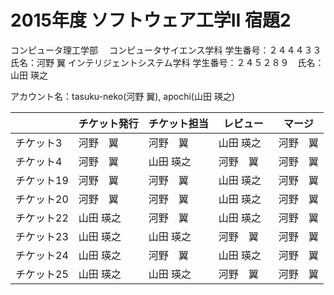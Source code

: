 # 2015年度 ソフトウェア工学II 宿題2


コンピュータ理工学部　
コンピュータサイエンス学科
学生番号：２４４４３３　氏名：河野 翼
インテリジェントシステム学科
学生番号：２４５２８９　氏名：山田 瑛之


アカウント名：tasuku-neko(河野 翼), apochi(山田 瑛之)


|          | チケット発行 | チケット担当 | レビュー　| マージ |
|----------|------------|-------------|---------|--------|
| チケット3 | 河野　翼 | 河野　翼|山田 瑛之 | 河野　翼|
| チケット4 | 河野　翼| 山田 瑛之| 河野　翼| 河野　翼|
| チケット19 | 河野　翼| 河野　翼| 山田 瑛之| 河野　翼|
| チケット20| 河野　翼| 河野　翼| 山田 瑛之| 河野　翼|
| チケット22 | 山田 瑛之| 河野　翼| 山田 瑛之| 河野　翼|
| チケット23 | 山田 瑛之| 山田 瑛之| 河野　翼| 河野　翼|
| チケット24 | 山田 瑛之| 河野　翼| 山田 瑛之| 河野　翼|
| チケット25 | 山田 瑛之| 山田 瑛之| 河野　翼| 河野　翼|
